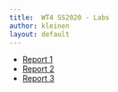 ```yaml
---
title:  WT4 SS2020 - Labs
author: kleinen
layout: default
---
```


* [Report 1](report-1/)
* [Report 2](report-2/)
* [Report 3](report-3/)

